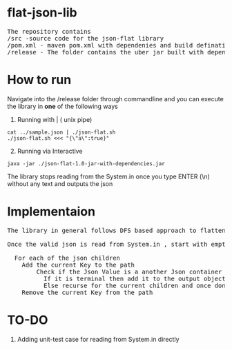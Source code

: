 # flat-json-lib
<pre>
The repository contains
/src -source code for the json-flat library
/pom.xml - maven pom.xml with dependenies and build defination
/release - The folder contains the uber jar built with dependencies along with a helper shell script
</pre>
# How to run

Navigate into the /release folder through commandline and you can execute the library in <b>one</b> of the following ways
1. Running with | ( unix pipe) 
```
cat ../sample.json | ./json-flat.sh 
./json-flat.sh <<< "{\"a\":true}"
```
2. Running via Interactive

```
java -jar ./json-flat-1.0-jar-with-dependencies.jar
```
The library stops reading from the System.in once you type ENTER (\n) without any text and outputs the json

# Implementaion

<pre>
The library in general follows DFS based approach to flatten the nested json structure. <br />  
Once the valid json is read from System.in , start with empty path list  <br /> 
  For each of the json children
 	Add the current Key to the path
		Check if the Json Value is a another Json container or terminal node, 
		  If it is terminal then add it to the output object with key as all the elements from the path list seen till now
		  Else recurse for the current children and once done remove
	Remove the current Key from the path
</pre>

# TO-DO
1. Adding  unit-test case for reading from System.in directly
